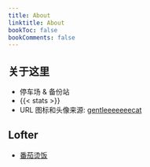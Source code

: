 ```yaml
---
title: About
linktitle: About
bookToc: false
bookComments: false
---
```


## **关于这里**
- 停车场 & 备份站
- {{< stats >}}
- URL 图标和头像来源: [gentleeeeeeecat](https://www.instagram.com/gentleeeeeeecat/)

## **Lofter**
- [番茄烫饭](https://tomatohotrice.lofter.com/)
